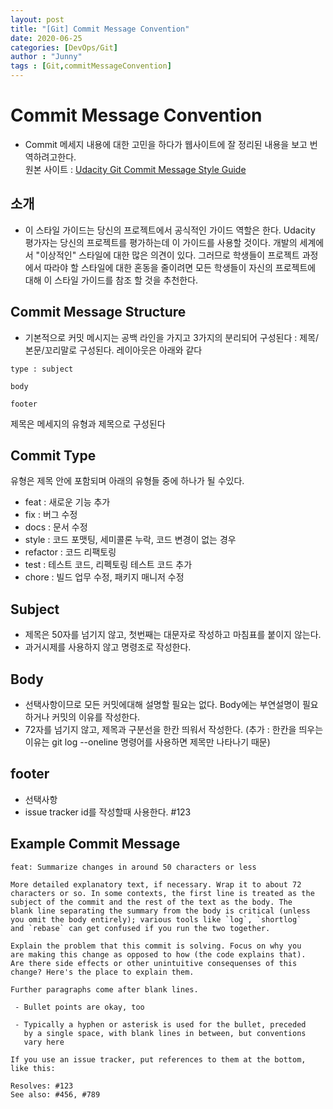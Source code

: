 ```yaml
---
layout: post
title: "[Git] Commit Message Convention"
date: 2020-06-25
categories: [DevOps/Git]
author : "Junny"
tags : [Git,commitMessageConvention]
---
```

# Commit Message Convention
- Commit 메세지 내용에 대한 고민을 하다가 웹사이트에 잘 정리된 내용을 보고 번역하려고한다.<br>
원본 사이트 : [Udacity Git Commit Message Style Guide](https://udacity.github.io/git-styleguide/)

## 소개
- 이 스타일 가이드는 당신의 프로젝트에서 공식적인 가이드 역할은 한다. Udacity 평가자는 당신의 프로젝트를 평가하는데 이 가이드를 사용할 것이다. 개발의 세계에서 "이상적인" 스타일에 대한 많은 의견이 있다. 그러므로 학생들이 프로젝트 과정에서 따라야 할 스타일에 대한 혼동을 줄이려면 모든 학생들이 자신의 프로젝트에 대해 이 스타일 가이드를 참조 할 것을 추천한다.

## Commit Message Structure
- 기본적으로 커밋 메시지는 공백 라인을 가지고 3가지의 분리되어 구성된다 : 제목/본문/꼬리말로 구성된다. 레이아웃은 아래와 같다
```
type : subject

body

footer
```

제목은 메세지의 유형과 제목으로 구성된다
## Commit Type
유형은 제목 안에 포함되며 아래의 유형들 중에 하나가 될 수있다.
- feat : 새로운 기능 추가
- fix : 버그 수정
- docs : 문서 수정
- style : 코드 포맷팅, 세미콜론 누락, 코드 변경이 없는 경우
- refactor : 코드 리팩토링
- test : 테스트 코드, 리펙토링 테스트 코드 추가
- chore : 빌드 업무 수정, 패키지 매니저 수정

## Subject
- 제목은 50자를 넘기지 않고, 첫번째는 대문자로 작성하고 마침표를 붙이지 않는다.
- 과거시제를 사용하지 않고 명령조로 작성한다.

## Body
- 선택사항이므로 모든 커밋에대해 설명할 필요는 없다. Body에는 부연설명이 필요하거나 커밋의 이유를 작성한다.
- 72자를 넘기지 않고, 제목과 구분선을 한칸 띄워서 작성한다.
(추가 : 한칸을 띄우는 이유는 git log --oneline 명령어를 사용하면 제목만 나타나기 때문)

## footer
- 선택사항
- issue tracker id를 작성할때 사용한다. #123

## Example Commit Message
```
feat: Summarize changes in around 50 characters or less

More detailed explanatory text, if necessary. Wrap it to about 72
characters or so. In some contexts, the first line is treated as the
subject of the commit and the rest of the text as the body. The
blank line separating the summary from the body is critical (unless
you omit the body entirely); various tools like `log`, `shortlog`
and `rebase` can get confused if you run the two together.

Explain the problem that this commit is solving. Focus on why you
are making this change as opposed to how (the code explains that).
Are there side effects or other unintuitive consequenses of this
change? Here's the place to explain them.

Further paragraphs come after blank lines.

 - Bullet points are okay, too

 - Typically a hyphen or asterisk is used for the bullet, preceded
   by a single space, with blank lines in between, but conventions
   vary here

If you use an issue tracker, put references to them at the bottom,
like this:

Resolves: #123
See also: #456, #789
```